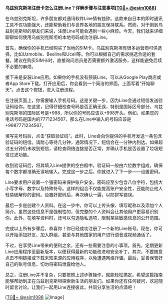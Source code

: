 **乌兹别克斯坦注册卡怎么注册Line？详解步骤与注意事项[[TG💪+ @esim1088](https://t.me/s/esim1088)]**

在乌兹别克斯坦，许多朋友都对通讯软件Line情有独钟。这款来自日本的即时通讯工具不仅功能强大，还能帮助我们与世界各地的朋友保持联系。然而，对于刚到乌兹别克斯坦的朋友们来说，注册Line可能会遇到一些小麻烦。今天，我们就来详细聊聊如何使用乌兹别克斯坦的本地号码成功注册Line。

首先，确保你的手机已经购买了当地的SIM卡。乌兹别克斯坦有很多运营商可供选择，比如Uzmobile、Beeline和Ucell等。你可以根据自己的需求挑选合适的套餐。建议在购买SIM卡时，直接询问店员是否需要额外激活服务，这样能避免后续不必要的麻烦。

接下来是安装Line应用。如果你的手机没有预装Line，可以从Google Play商店或者App Store下载。打开应用后，你会看到一个简洁的界面，上面写着“开始聊天”。点击这个按钮，进入注册流程。

在注册页面上，你需要输入手机号码。这是关键一步，因为Line会通过短信发送验证码给你。在这里，记得仔细检查号码是否正确无误，特别是国际区号部分。乌兹别克斯坦的国际区号是+998，所以你的号码应该以+998开头。例如，如果您的电话号码是国内的7771234567，那么在Line中输入的号码应该是+9987771234567。

填写完号码后，点击“获取验证码”。此时，Line会向你提供的手机号发送一条包含验证码的短信。请耐心等待几分钟，通常情况下，短信会在一分钟内到达。如果超过五分钟仍未收到短信，请检查网络连接是否正常，并确认手机是否设置了垃圾短信过滤功能。

收到验证码后，将其填入Line提供的空白框中。验证码一般由六位数字组成，确保每个数字都准确无误地输入。完成这一步之后，你就进入了下一步——设置密码。

Line要求用户设置一个强密码来保护账户安全。密码应至少包含八位字符，包括大小写字母、数字以及特殊符号。这样的组合不仅能提高账户安全性，还能防止他人轻易破解你的密码。设置好密码后，再次确认一遍，以防拼写错误。

最后一步是创建个人资料。在这一步中，你可以上传头像、填写昵称以及添加个人简介。虽然这些信息不是强制性的，但完整的个人资料会让其他用户更容易识别你。此外，在填写资料时，还可以勾选隐私选项，限制某些敏感信息的公开范围。

完成以上所有步骤后，恭喜你！你已经成功注册了一个新的Line账号。现在，你可以开始添加好友、加入群组，甚至与其他国家的用户进行语音或视频通话了。

不过，在享受Line带来的便利之余，还有一些需要注意的小事项。首先，定期更新Line应用程序至最新版本，以便获得最新的功能改进和安全补丁。其次，不要随意点击不明链接或下载未知来源的应用程序，以免遭遇网络诈骗。最后，妥善保管好自己的账号信息，切勿将密码泄露给他人。

总之，注册Line并不复杂，只要按照上述步骤操作，就能轻松搞定。希望这篇指南能够帮助到正在乌兹别克斯坦探索新生活的朋友们。如果你还有任何疑问，欢迎随时留言讨论。让我们一起用Line连接彼此，共同分享生活的点滴吧！

[[TG💪+ @esim1088](https://t.me/s/esim1088) ![Image](https://i.postimg.cc/4NQfJmqS/Snipaste-2025-05-13-00-14-12.png)]